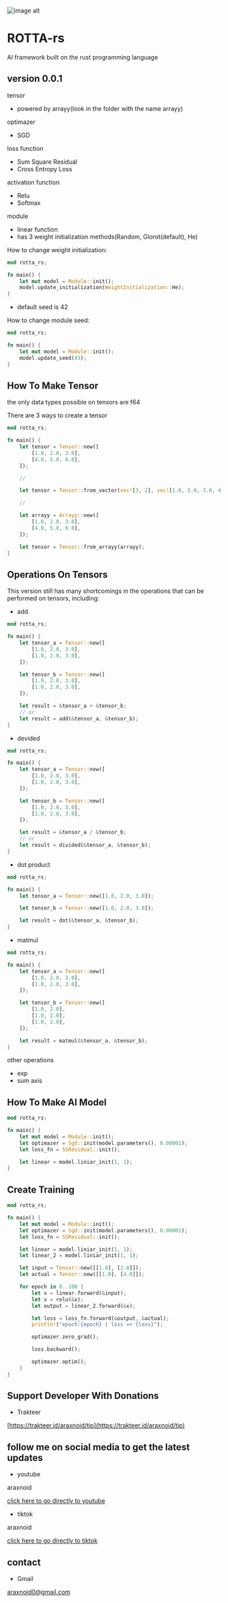 ![image alt](https://github.com/araxnoid-code/ROTTA-rs/blob/main/assets/rotta-rs_logo_for_github.png?raw=true)

# ROTTA-rs
AI framework built on the rust programming language

## version 0.0.1
tensor
- powered by arrayy(look in the folder with the name arrayy)

optimazer
- SGD

loss function
- Sum Square Residual
- Cross Entropy Loss

activation function
- Relu
- Softmax

module
- linear function
- has 3 weight initialization methods(Random, Glorot(default), He)

How to change weight initialization:
```rust
mod rotta_rs;

fn main() {
    let mut model = Module::init();
    model.update_initialization(WeightInitialization::He);
}
```
- default seed is 42

How to change module seed:
```rust
mod rotta_rs;

fn main() {
    let mut model = Module::init();
    model.update_seed(43);
}
```

## How To Make Tensor
the only data types possible on tensors are f64

There are 3 ways to create a tensor
```rust
mod rotta_rs;

fn main() {
    let tensor = Tensor::new([
        [1.0, 2.0, 3.0],
        [4.0, 5.0, 6.0],
    ]);

    //

    let tensor = Tensor::from_vector(vec![3, 2], vec![1.0, 2.0, 3.0, 4.0, 5.0, 6.0]);

    //

    let arrayy = Arrayy::new([
        [1.0, 2.0, 3.0],
        [4.0, 5.0, 6.0],
    ]);

    let tensor = Tensor::from_arrayy(arrayy);
}
```

## Operations On Tensors
This version still has many shortcomings in the operations that can be performed on tensors, including:

- add
```rust
mod rotta_rs;

fn main() {
    let tensor_a = Tensor::new([
        [1.0, 2.0, 3.0],
        [1.0, 2.0, 3.0],
    ]);

    let tensor_b = Tensor::new([
        [1.0, 2.0, 3.0],
        [1.0, 2.0, 3.0],
    ]);

    let result = &tensor_a + &tensor_b;
    // or
    let result = add(&tensor_a, &tensor_b);
}
```

- devided
```rust
mod rotta_rs;

fn main() {
    let tensor_a = Tensor::new([
        [1.0, 2.0, 3.0],
        [1.0, 2.0, 3.0],
    ]);

    let tensor_b = Tensor::new([
        [1.0, 2.0, 3.0],
        [1.0, 2.0, 3.0],
    ]);

    let result = &tensor_a / &tensor_b;
    // or
    let result = divided(&tensor_a, &tensor_b);
}
```

- dot product
```rust
mod rotta_rs;

fn main() {
    let tensor_a = Tensor::new([1.0, 2.0, 3.0]);

    let tensor_b = Tensor::new([1.0, 2.0, 3.0]);

    let result = dot(&tensor_a, &tensor_b);
}
```

- matmul
```rust
mod rotta_rs;

fn main() {
    let tensor_a = Tensor::new([
        [1.0, 2.0, 3.0],
        [1.0, 2.0, 3.0],
    ]);

    let tensor_b = Tensor::new([
        [1.0, 2.0],
        [1.0, 2.0],
        [1.0, 2.0],
    ]);

    let result = matmul(&tensor_a, &tensor_b);
}
```

other operations
- exp
- sum axis

## How To Make AI Model
```rust
mod rotta_rs;

fn main() {
    let mut model = Module::init();
    let optimazer = Sgd::init(model.parameters(), 0.00001);
    let loss_fn = SSResidual::init();

    let linear = model.liniar_init(1, 1);
}
```

## Create Training
```rust
mod rotta_rs;

fn main() {
    let mut model = Module::init();
    let optimazer = Sgd::init(model.parameters(), 0.00001);
    let loss_fn = SSResidual::init();

    let linear = model.liniar_init(1, 1);
    let linear_2 = model.liniar_init(1, 1);

    let input = Tensor::new([[1.0], [2.0]]);
    let actual = Tensor::new([[1.0], [4.0]]);

    for epoch in 0..100 {
        let x = linear.forward(&input);
        let x = relu(&x);
        let output = linear_2.forward(&x);

        let loss = loss_fn.forward(&output, &actual);
        println!("epoch:{epoch} | loss => {loss}");

        optimazer.zero_grad();

        loss.backward();

        optimazer.optim();
    }
}
```

## Support Developer With Donations
- Trakteer

[https://trakteer.id/araxnoid/tip](https://trakteer.id/araxnoid/tip)

## follow me on social media to get the latest updates
- youtube

araxnoid

[click here to go directly to youtube](https://www.youtube.com/@araxnoid-v5o)

- tiktok

araxnoid

[click here to go directly to tiktok](https://www.tiktok.com/@araxnoid_code)

## contact
- Gmail

araxnoid0@gmail.com